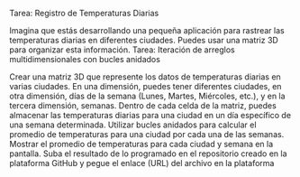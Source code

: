 Tarea: Registro de Temperaturas Diarias

Imagina que estás desarrollando una pequeña aplicación para rastrear las temperaturas diarias en diferentes ciudades. Puedes usar una matriz 3D para organizar esta información.
Tarea: Iteración de arreglos multidimensionales con bucles anidados

Crear una matriz 3D que represente los datos de temperaturas diarias en varias ciudades. En una dimensión, puedes tener diferentes ciudades, en otra dimensión, días de la semana (Lunes, Martes, Miércoles, etc.), y en la tercera dimensión, semanas.
Dentro de cada celda de la matriz, puedes almacenar las temperaturas diarias para una ciudad en un día específico de una semana determinada.
Utilizar bucles anidados para calcular el promedio de temperaturas para una ciudad por cada una de las semanas.
Mostrar el promedio de temperaturas para cada ciudad y semana en la pantalla.
Suba el resultado de lo programado en el repositorio creado en la plataforma GitHub y pegue el enlace (URL) del archivo en la plataforma

